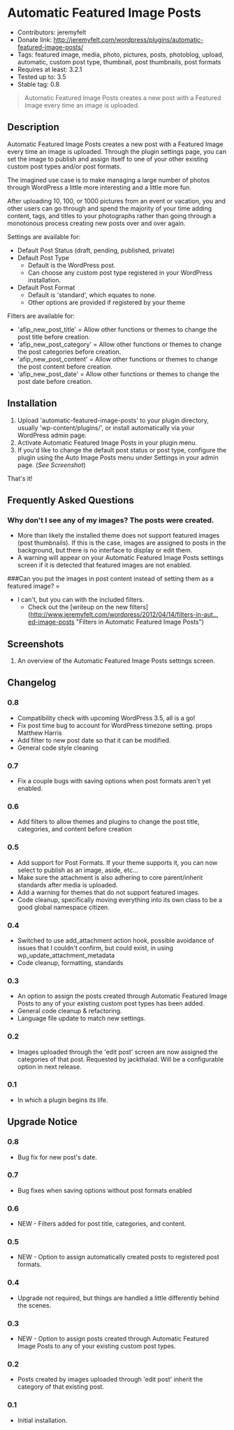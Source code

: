 # Automatic Featured Image Posts
* Contributors: jeremyfelt
* Donate link: http://jeremyfelt.com/wordpress/plugins/automatic-featured-image-posts/
* Tags: featured image, media, photo, pictures, posts, photoblog, upload, automatic, custom post type, thumbnail, post thumbnails, post formats
* Requires at least: 3.2.1
* Tested up to: 3.5
* Stable tag: 0.8

> Automatic Featured Image Posts creates a new post with a Featured Image every time an image is uploaded.

## Description

Automatic Featured Image Posts creates a new post with a Featured Image every time an image is uploaded. Through the plugin settings page, you can set the image to publish and assign itself to one of your other existing custom post types and/or post formats.

The imagined use case is to make managing a large number of photos through WordPress a little more interesting and a little more fun.

After uploading 10, 100, or 1000 pictures from an event or vacation, you and other users can go through and spend the majority of your time adding content, tags, and titles to your photographs rather than going through a monotonous process creating new posts over and over again.

Settings are available for:

* Default Post Status (draft, pending, published, private)
* Default Post Type
    * Default is the WordPress post.
    * Can choose any custom post type registered in your WordPress installation.
*  Default Post Format
    *  Default is 'standard', which equates to none.
    *  Other options are provided if registered by your theme

Filters are available for:

* 'afip_new_post_title' = Allow other functions or themes to change the post title before creation.
* 'afip_new_post_category' = Allow other functions or themes to change the post categories before creation.
* 'afip_new_post_content' = Allow other functions or themes to change the post content before creation.
* 'afip_new_post_date' = Allow other functions or themes to change the post date before creation.

## Installation
1. Upload 'automatic-featured-image-posts' to your plugin directory, usually 'wp-content/plugins/', or install automatically via your WordPress admin page.
1. Activate Automatic Featured Image Posts in your plugin menu.
1. If you'd like to change the default post status or post type, configure the plugin using the Auto Image Posts menu under Settings in your admin page. (*See Screenshot*)

That's it!

## Frequently Asked Questions

### Why don't I see any of my images? The posts were created.
* More than likely the installed theme does not support featured images (post thumbnails). If this is the case, images are assigned to posts in the background, but there is no interface to display or edit them.
* A warning will appear on your Automatic Featured Image Posts settings screen if it is detected that featured images are not enabled.

###Can you put the images in post content instead of setting them as a featured image? =
*  I can't, but you can with the included filters.
    * Check out the [writeup on the new filters] (http://www.jeremyfelt.com/wordpress/2012/04/14/filters-in-aut…ed-image-posts "Filters in Automatic Featured Image Posts")

## Screenshots
1. An overview of the Automatic Featured Image Posts settings screen.

## Changelog

### 0.8
* Compatibility check with upcoming WordPress 3.5, all is a go!
* Fix post time bug to account for WordPress timezone setting. props Matthew Harris
* Add filter to new post date so that it can be modified.
* General code style cleaning

### 0.7
* Fix a couple bugs with saving options when post formats aren't yet enabled.

### 0.6
* Add filters to allow themes and plugins to change the post title, categories, and content before creation

### 0.5
* Add support for Post Formats. If your theme supports it, you can now select to publish as an image, aside, etc...
* Make sure the attachment is also adhering to core parent/inherit standards after media is uploaded.
* Add a warning for themes that do not support featured images.
* Code cleanup, specifically moving everything into its own class to be a good global namespace citizen.

### 0.4
* Switched to use add_attachment action hook, possible avoidance of issues that I couldn't confirm, but could exist, in using wp_update_attachment_metadata
* Code cleanup, formatting, standards

### 0.3
* An option to assign the posts created through Automatic Featured Image Posts to any of your existing custom post types has been added.
* General code cleanup & refactoring.
* Language file update to match new settings.

### 0.2
* Images uploaded through the 'edit post' screen are now assigned the categories of that post. Requested by jackthalad. Will be a configurable option in next release.

### 0.1
* In which a plugin begins its life.

## Upgrade Notice

### 0.8
* Bug fix for new post's date.

### 0.7
* Bug fixes when saving options without post formats enabled

### 0.6
* NEW - Filters added for post title, categories, and content.

### 0.5
* NEW - Option to assign automatically created posts to registered post formats.

### 0.4
* Upgrade not required, but things are handled a little differently behind the scenes.

### 0.3
* NEW - Option to assign posts created through Automatic Featured Image Posts to any of your existing custom post types.

### 0.2
* Posts created by images uploaded through 'edit post' inherit the category of that existing post.

### 0.1
* Initial installation.